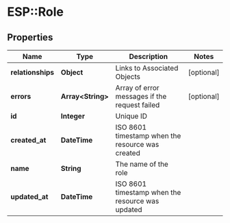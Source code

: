 # ESP::Role

## Properties
Name | Type | Description | Notes
------------ | ------------- | ------------- | -------------
**relationships** | **Object** | Links to Associated Objects | [optional] 
**errors** | **Array&lt;String&gt;** | Array of error messages if the request failed | [optional] 
**id** | **Integer** | Unique ID | 
**created_at** | **DateTime** | ISO 8601 timestamp when the resource was created | 
**name** | **String** | The name of the role | 
**updated_at** | **DateTime** | ISO 8601 timestamp when the resource was updated | 


